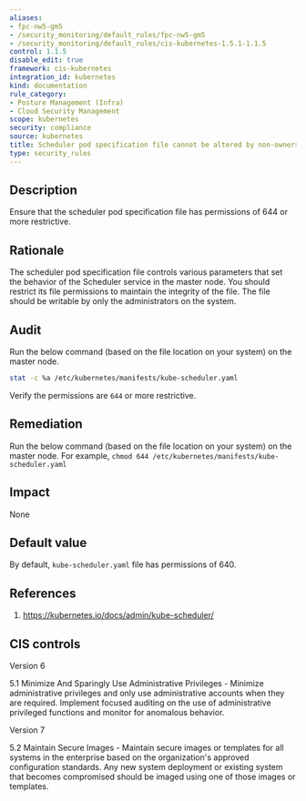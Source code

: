 ```yaml
---
aliases:
- fpc-nw5-gm5
- /security_monitoring/default_rules/fpc-nw5-gm5
- /security_monitoring/default_rules/cis-kubernetes-1.5.1-1.1.5
control: 1.1.5
disable_edit: true
framework: cis-kubernetes
integration_id: kubernetes
kind: documentation
rule_category:
- Posture Management (Infra)
- Cloud Security Management
scope: kubernetes
security: compliance
source: kubernetes
title: Scheduler pod specification file cannot be altered by non-owners
type: security_rules
---
```


## Description

Ensure that the scheduler pod specification file has permissions of 644 or more restrictive.

## Rationale

The scheduler pod specification file controls various parameters that set the behavior of the Scheduler service in the master node. You should restrict its file permissions to maintain the integrity of the file. The file should be writable by only the administrators on the system.

## Audit

Run the below command (based on the file location on your system) on the master node.

```bash
stat -c %a /etc/kubernetes/manifests/kube-scheduler.yaml
```

Verify the permissions are `644` or more restrictive.

## Remediation

Run the below command (based on the file location on your system) on the master node. For example, `chmod 644 /etc/kubernetes/manifests/kube-scheduler.yaml`

## Impact

None

## Default value

By default, `kube-scheduler.yaml` file has permissions of 640.

## References

1. https://kubernetes.io/docs/admin/kube-scheduler/

## CIS controls

Version 6

5.1 Minimize And Sparingly Use Administrative Privileges - Minimize administrative privileges and only use administrative accounts when they are required. Implement focused auditing on the use of administrative privileged functions and monitor for anomalous behavior.

Version 7

5.2 Maintain Secure Images - Maintain secure images or templates for all systems in the enterprise based on the organization's approved configuration standards. Any new system deployment or existing system that becomes compromised should be imaged using one of those images or templates.
